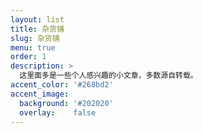 ```yaml
---
layout: list
title: 杂货铺
slug: 杂货铺
menu: true
order: 1
description: >
  这里面多是一些个人感兴趣的小文章，多数源自转载。
accent_color: '#268bd2'
accent_image:
  background: '#202020'
  overlay:    false
---
```


